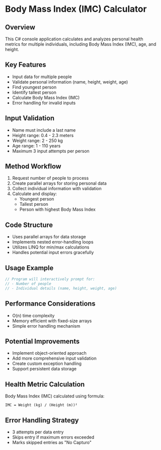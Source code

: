 # Body Mass Index (IMC) Calculator

## Overview
This C# console application calculates and analyzes personal health metrics for multiple individuals, including Body Mass Index (IMC), age, and height.

## Key Features
- Input data for multiple people
- Validate personal information (name, height, weight, age)
- Find youngest person
- Identify tallest person
- Calculate Body Mass Index (IMC)
- Error handling for invalid inputs

## Input Validation
- Name must include a last name
- Height range: 0.4 - 2.3 meters
- Weight range: 2 - 250 kg
- Age range: 1 - 110 years
- Maximum 3 input attempts per person

## Method Workflow
1. Request number of people to process
2. Create parallel arrays for storing personal data
3. Collect individual information with validation
4. Calculate and display:
   - Youngest person
   - Tallest person
   - Person with highest Body Mass Index

## Code Structure
- Uses parallel arrays for data storage
- Implements nested error-handling loops
- Utilizes LINQ for min/max calculations
- Handles potential input errors gracefully

## Usage Example
```csharp
// Program will interactively prompt for:
// - Number of people
// - Individual details (name, height, weight, age)
```

## Performance Considerations
- O(n) time complexity
- Memory efficient with fixed-size arrays
- Simple error handling mechanism

## Potential Improvements
- Implement object-oriented approach
- Add more comprehensive input validation
- Create custom exception handling
- Support persistent data storage

## Health Metric Calculation
Body Mass Index (IMC) calculated using formula:
```
IMC = Weight (kg) / (Height (m))²
```

## Error Handling Strategy
- 3 attempts per data entry
- Skips entry if maximum errors exceeded
- Marks skipped entries as "No Capturo"
